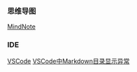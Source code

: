 ### 思维导图
[MindNote](https://blog.csdn.net/ssy_1992/article/details/79149674)

### IDE
[VSCode](https://code.visualstudio.com)
[VSCode中Markdown目录显示异常](https://jingyan.baidu.com/article/6b97984df62b501ca3b0bf7a.html)
